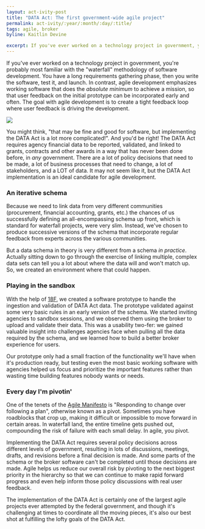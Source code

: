 ```yaml
---
layout: act-ivity-post
title: "DATA Act: The first government-wide agile project"
permalink: act-ivity/:year/:month/:day/:title/
tags: agile, broker
byline: Kaitlin Devine

excerpt: If you've ever worked on a technology project in government, you're probably most familiar with the "waterfall" methodology of software development. You have a long requirements gathering phase, then you write the software, test it, and launch. In contrast, agile development emphasizes working software that does the _absolute minimum_ to achieve a mission, so that user feedback on the initial prototype can be incorporated early and often. The goal with agile development is to create a tight feedback loop where user feedback is driving the development.
---
```


If you've ever worked on a technology project in government, you're probably most familiar with the "waterfall" methodology of software development. You have a long requirements gathering phase, then you write the software, test it, and launch. In contrast, agile development emphasizes working software that does the _absolute minimum_ to achieve a mission, so that user feedback on the initial prototype can be incorporated early and often. The goal with agile development is to create a tight feedback loop where user feedback is driving the development.

<img src="{{site.baseurl}}/assets/graphics/learn-test-make.svg" class="learn-test-make" />

You might think, "that may be fine and good for software, but implementing the DATA Act is a lot more complicated!". And you'd be right! The DATA Act requires agency financial data to be reported, validated, and linked to grants, contracts and other awards in a way that has never been done before, in _any_ government. There are a lot of policy decisions that need to be made, a lot of business processes that need to change, a lot of stakeholders, and a LOT of data. It may not seem like it, but the DATA Act implementation is an ideal candidate for agile development.

### An iterative schema

Because we need to link data from very different communities (procurement, financial accounting, grants, etc.) the chances of us successfully defining an all-encompassing schema up front, which is standard for waterfall projects, were very slim. Instead, we've chosen to produce successive versions of the schema that incorporate regular feedback from experts across the various communities. 

But a data schema in theory is very different from a schema _in practice_. Actually sitting down to go through the exercise of linking multiple, complex data sets can tell you a lot about where the data will and won't match up. So, we created an environment where that could happen.

### Playing in the sandbox

With the help of [18F](https://18f.gsa.gov), we created a software prototype to handle the ingestion and validation of DATA Act data. The prototype validated against some very basic rules in an early version of the schema. We started inviting agencies to sandbox sessions, and we observed them using the broker to upload and validate their data. This was a usability two-fer: we gained valuable insight into challenges agencies face when pulling all the data required by the schema, and we learned how to build a better broker experience for users. 

Our prototype only had a small fraction of the functionality we'll have when it's production ready, but testing even the most basic working software with agencies helped us focus and prioritize the important features rather than wasting time building features nobody wants or needs. 

### Every day I'm pivotin'

One of the tenets of the [Agile Manifesto](http://www.agilemanifesto.org/) is "Responding to change over following a plan", otherwise known as a pivot. Sometimes you have roadblocks that crop up, making it difficult or impossible to move forward in certain areas. In waterfall land, the entire timeline gets pushed out, compounding the risk of failure with each small delay. In agile, you pivot.

Implementing the DATA Act requires several policy decisions across different levels of government, resulting in lots of discussions, meetings, drafts, and revisions before a final decision is made. And some parts of the schema or the broker software can't be completed until those decisions are made. Agile helps us reduce our overall risk by pivoting to the next biggest priority in the hierarchy so that we can continue to make rapid forward progress and even help inform those policy discussions with real user feedback. 

The implementation of the DATA Act is certainly one of the largest agile projects ever attempted by the federal government,  and though it's challenging at times to coordinate all the moving pieces, it's also our best shot at fulfilling the lofty goals of the DATA Act.


